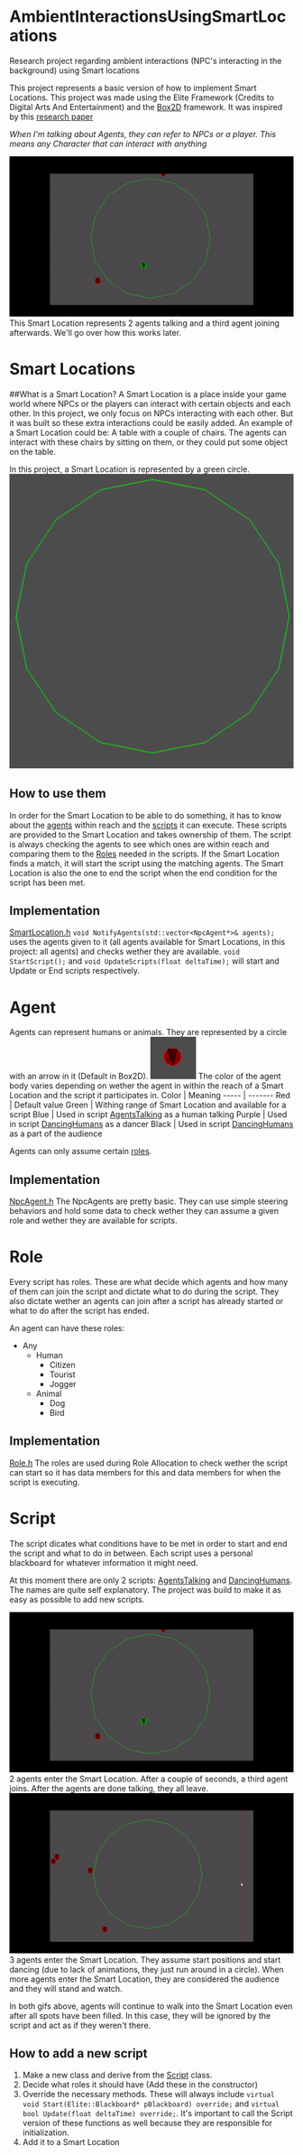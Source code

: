 # AmbientInteractionsUsingSmartLocations
Research project regarding ambient interactions (NPC's interacting in the background) using Smart locations

This project represents a basic version of how to implement Smart Locations.
This project was made using the Elite Framework (Credits to Digital Arts And Entertainment) and the [Box2D](https://box2d.org/) framework.
It was inspired by this [research paper](http://www.gameaipro.com/GameAIPro3/GameAIPro3_Chapter35_Ambient_Interactions_Improving_Believability_by_Leveraging_Rule-Based_AI.pdf)

*When I'm talking about Agents, they can refer to NPCs or a player. This means any Character that can interact with anything*

![Smart Location Agents Talking](/Assets/AgentsTalking.gif)
This Smart Location represents 2 agents talking and a third agent joining afterwards. We'll go over how this works later.

# Smart Locations
##What is a Smart Location?
A Smart Location is a place inside your game world where NPCs or the players can interact with certain objects and each other.
In this project, we only focus on NPCs interacting with each other. But it was built so these extra interactions could be easily added.
An example of a Smart Location could be: A table with a couple of chairs. The agents can interact with these chairs by sitting on them, or they could put some object on the table.

In this project, a Smart Location is represented by a green circle.
![Smart Location representation](/Assets/SmartLocationRepresentation.png)

## How to use them
In order for the Smart Location to be able to do something, it has to know about the [agents](#Agent) within reach and the [scripts](#Script) it can execute.
These scripts are provided to the Smart Location and takes ownership of them.
The script is always checking the agents to see which ones are within reach and comparing them to the [Roles](#Role) needed in the scripts.
If the Smart Location finds a match, it will start the script using the matching agents. 
The Smart Location is also the one to end the script when the end condition for the script has been met.

## Implementation
[SmartLocation.h](/code/source/projects/App_AmbientInteractions/SmartLocation.h)
`void NotifyAgents(std::vector<NpcAgent*>& agents);` uses the agents given to it (all agents available for Smart Locations, in this project: all agents) and checks wether they are available.
`void StartScript();` and `void UpdateScripts(float deltaTime);` will start and Update or End scripts respectively.

# Agent
Agents can represent humans or animals. They are represented by a circle with an arrow in it (Default in Box2D).
![Agent representation](/Assets/AgentRepresentation.png)
The color of the agent body varies depending on wether the agent in within the reach of a Smart Location and the script it participates in.
Color | Meaning
----- | -------
Red | Default value
Green | Withing range of Smart Location and available for a script
Blue | Used in script [AgentsTalking](/code/source/projects/App_AmbientInteractions/Scripts/AgentsTalking.h) as a human talking
Purple | Used in script [DancingHumans](/code/source/projects/App_AmbientInteractions/Scripts/DancingHumans.h) as a dancer
Black | Used in script [DancingHumans](/code/source/projects/App_AmbientInteractions/Scripts/DancingHumans.h) as a part of the audience

Agents can only assume certain [roles](#Role).

## Implementation
[NpcAgent.h](/code/source/projects/App_AmbientInteractions/NpcAgent.h)
The NpcAgents are pretty basic. They can use simple steering behaviors and hold some data to check wether they can assume a given role and wether they are available for scripts.

# Role
Every script has roles. These are what decide which agents and how many of them can join the script and dictate what to do during the script.
They also dictate wether an agents can join after a script has already started or what to do after the script has ended.

An agent can have these roles:
* Any
	* Human
		* Citizen
		* Tourist
		* Jogger
	* Animal
		* Dog
		* Bird

## Implementation
[Role.h](/code/source/projects/App_AmbientInteractions/Role.h)
The roles are used during Role Allocation to check wether the script can start so it has data members for this and data members for when the script is executing.

# Script
The script dicates what conditions have to be met in order to start and end the script and what to do in between.
Each script uses a personal blackboard for whatever information it might need.

At this moment there are only 2 scripts: [AgentsTalking](/code/source/projects/App_AmbientInteractions/Scripts/AgentsTalking.h) and [DancingHumans](/code/source/projects/App_AmbientInteractions/Scripts/DancingHumans.h).
The names are quite self explanatory. The project was build to make it as easy as possible to add new scripts.

![AgentsTalking](/Assets/AgentsTalking.gif)
2 agents enter the Smart Location. After a couple of seconds, a third agent joins. After the agents are done talking, they all leave.
![DancingHumans](/Assets/DancingHumans.gif)
3 agents enter the Smart Location. They assume start positions and start dancing (due to lack of animations, they just run around in a circle). When more agents enter the Smart Location, they are considered the audience and they will stand and watch.

In both gifs above, agents will continue to walk into the Smart Location even after all spots have been filled. In this case, they will be ignored by the script and act as if they weren't there.

## How to add a new script
1. Make a new class and derive from the [Script](/code/source/projects/App_AmbientInteractions/Script.h) class.
1. Decide what roles it should have (Add these in the constructor)
1. Override the necessary methods. These will always include `virtual void Start(Elite::Blackboard* pBlackboard) override;` and `virtual bool Update(float deltaTime) override;`. It's important to call the Script version of these functions as well because they are responsible for initialization.
1. Add it to a Smart Location


